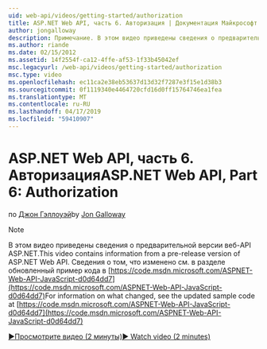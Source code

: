 ```yaml
---
uid: web-api/videos/getting-started/authorization
title: ASP.NET Web API, часть 6. Авторизация | Документация Майкрософт
author: jongalloway
description: Примечание. В этом видео приведены сведения о предварительной версии веб-API ASP.NET
ms.author: riande
ms.date: 02/15/2012
ms.assetid: 14f2554f-ca12-4ffe-af53-1f33b45042ef
msc.legacyurl: /web-api/videos/getting-started/authorization
msc.type: video
ms.openlocfilehash: ec11ca2e38eb53637d13d32f7287e3f15e1d38b3
ms.sourcegitcommit: 0f1119340e4464720cfd16d0ff15764746ea1fea
ms.translationtype: MT
ms.contentlocale: ru-RU
ms.lasthandoff: 04/17/2019
ms.locfileid: "59410907"
---
```

# <a name="aspnet-web-api-part-6-authorization"></a><span data-ttu-id="08d06-103">ASP.NET Web API, часть 6. Авторизация</span><span class="sxs-lookup"><span data-stu-id="08d06-103">ASP.NET Web API, Part 6: Authorization</span></span>

<span data-ttu-id="08d06-104">по [Джон Гэллоуэй](https://github.com/jongalloway)</span><span class="sxs-lookup"><span data-stu-id="08d06-104">by [Jon Galloway](https://github.com/jongalloway)</span></span>

> [!NOTE]
> <span data-ttu-id="08d06-105">В этом видео приведены сведения о предварительной версии веб-API ASP.NET.</span><span class="sxs-lookup"><span data-stu-id="08d06-105">This video contains information from a pre-release version of ASP.NET Web API.</span></span> <span data-ttu-id="08d06-106">Сведения о том, что изменено см. в разделе обновленный пример кода в [https://code.msdn.microsoft.com/ASPNET-Web-API-JavaScript-d0d64dd7](https://code.msdn.microsoft.com/ASPNET-Web-API-JavaScript-d0d64dd7)</span><span class="sxs-lookup"><span data-stu-id="08d06-106">For information on what changed, see the updated sample code at [https://code.msdn.microsoft.com/ASPNET-Web-API-JavaScript-d0d64dd7](https://code.msdn.microsoft.com/ASPNET-Web-API-JavaScript-d0d64dd7)</span></span>

[<span data-ttu-id="08d06-107">&#9654;Просмотрите видео (2 минуты)</span><span class="sxs-lookup"><span data-stu-id="08d06-107">&#9654; Watch video (2 minutes)</span></span>](https://channel9.msdn.com/Blogs/ASP-NET-Site-Videos/authorization)
